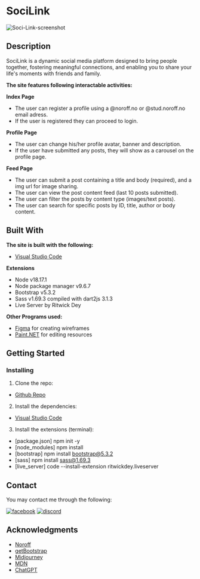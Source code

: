 # SociLink

<img src="https://i.ibb.co/PNrhP3F/Soci-Link-screenshot.png" alt="Soci-Link-screenshot" border="0" />

## Description

SociLink is a dynamic social media platform designed to bring people together, fostering meaningful connections, and enabling you to share your life's moments with friends and family.

<b>The site features following interactable activities:</b>

<b>Index Page</b>

- The user can register a profile using a @noroff.no or @stud.noroff.no email adress.
- If the user is registered they can proceed to login.

<b>Profile Page</b>

- The user can change his/her profile avatar, banner and description.
- If the user have submitted any posts, they will show as a carousel on the profile page.

<b>Feed Page</b>

- The user can submit a post containing a title and body (required), and a img url for image sharing.
- The user can view the post content feed (last 10 posts submitted).
- The user can filter the posts by content type (images/text posts).
- The user can search for specific posts by ID, title, author or body content.

## Built With

<b>The site is built with the following:</b>

- [Visual Studio Code](https://code.visualstudio.com)

<b>Extensions</b>

- Node v18.17.1
- Node package manager v9.6.7
- Bootstrap v5.3.2
- Sass v1.69.3 compiled with dart2js 3.1.3
- Live Server by Ritwick Dey

<b>Other Programs used:</b>

- [Figma](https://www.figma.com) for creating wireframes
- [Paint.NET](https://www.getpaint.net) for editing resources

## Getting Started

### Installing

1. Clone the repo:

- [Github Repo](https://github.com/Queenen/Javascript_2)

2. Install the dependencies:

- [Visual Studio Code](https://code.visualstudio.com)

3. Install the extensions (terminal):

- [package.json] npm init -y
- [node_modules] npm install
- [bootstrap] npm install bootstrap@5.3.2
- [sass] npm install sass@1.69.3
- [live_server] code --install-extension ritwickdey.liveserver

## Contact

You may contact me through the following:

<a href="https://www.facebook.com/profile.php?id=100074747406376"><img src="https://i.ibb.co/7psNMJ8/facebook-1.png" alt="facebook" border="0"></a>
<a href="https://discordapp.com/users/745913715898974268"><img src="https://i.ibb.co/3CpyKTg/discord-1.png" alt="discord" border="0"></a>

## Acknowledgments

- [Noroff](https://www.noroff.no/)
- [getBootstrap](https://getbootstrap.com)
- [Midjourney](https://www.midjourney.com)
- [MDN](https://developer.mozilla.org/en-US/)
- [ChatGPT](https://chat.openai.com/)
